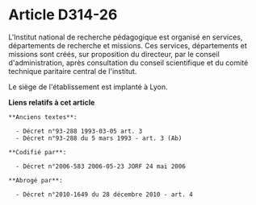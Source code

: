 # Article D314-26

L'Institut national de recherche pédagogique est organisé en services, départements de recherche et missions. Ces services,
départements et missions sont créés, sur proposition du directeur, par le conseil d'administration, après consultation du
conseil scientifique et du comité technique paritaire central de l'institut.

Le siège de l'établissement est implanté à Lyon.

**Liens relatifs à cet article**

	**Anciens textes**:

	  - Décret n°93-288 1993-03-05 art. 3
	  - Décret n°93-288 du 5 mars 1993 - art. 3 (Ab)

	**Codifié par**:

	  - Décret n°2006-583 2006-05-23 JORF 24 mai 2006

	**Abrogé par**:

	  - Décret n°2010-1649 du 28 décembre 2010 - art. 4
